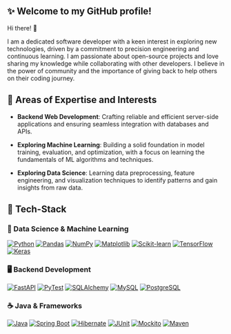 ## ✨ **Welcome to my GitHub profile!**

Hi there! 👋

I am a dedicated software developer with a keen interest in exploring new technologies, driven by a commitment to precision engineering and continuous learning. I am passionate about open-source projects and love sharing my knowledge while collaborating with other developers. I believe in the power of community and the importance of giving back to help others on their coding journey.

## 🌟 Areas of Expertise and Interests

- **Backend Web Development**: Crafting reliable and efficient server-side applications and ensuring seamless integration with databases and APIs.

- **Exploring Machine Learning**: Building a solid foundation in model training, evaluation, and optimization, with a focus on learning the fundamentals of ML algorithms and techniques.

- **Exploring Data Science**: Learning data preprocessing, feature engineering, and visualization techniques to identify patterns and gain insights from raw data.


## 🚀 Tech-Stack

### 🐍 Data Science & Machine Learning
[![Python](https://img.shields.io/badge/Python-3776AB?style=for-the-badge&logo=python&logoColor=white)](https://www.python.org)
[![Pandas](https://img.shields.io/badge/Pandas-2C2C2C?style=for-the-badge&logo=pandas&logoColor=white)](https://pandas.pydata.org/)
[![NumPy](https://img.shields.io/badge/NumPy-4D77CF?style=for-the-badge&logo=numpy&logoColor=white)](https://numpy.org/)
[![Matplotlib](https://img.shields.io/badge/Matplotlib-11557C?style=for-the-badge&logo=plotly&logoColor=white)](https://matplotlib.org/)
[![Scikit-learn](https://img.shields.io/badge/Scikit--learn-F7931E?style=for-the-badge&logo=scikitlearn&logoColor=white)](https://scikit-learn.org/)
[![TensorFlow](https://img.shields.io/badge/TensorFlow-FF6F00?style=for-the-badge&logo=tensorflow&logoColor=white)](https://www.tensorflow.org/)
[![Keras](https://img.shields.io/badge/Keras-D00000?style=for-the-badge&logo=keras&logoColor=white)](https://keras.io/)

### 🖥️ Backend Development  
[![FastAPI](https://img.shields.io/badge/FastAPI-009688?style=for-the-badge&logo=fastapi&logoColor=white)](https://fastapi.tiangolo.com)
[![PyTest](https://img.shields.io/badge/PyTest-0A9EDC?style=for-the-badge&logo=pytest&logoColor=white)](https://docs.pytest.org/en/6.2.x/)
[![SQLAlchemy](https://img.shields.io/badge/SQLAlchemy-DB4F0B?style=for-the-badge&logo=python&logoColor=white)](https://www.sqlalchemy.org)
[![MySQL](https://img.shields.io/badge/MySQL-4479A1?style=for-the-badge&logo=mysql&logoColor=white)](https://www.mysql.com)
[![PostgreSQL](https://img.shields.io/badge/PostgreSQL-316192?style=for-the-badge&logo=postgresql&logoColor=white)](https://www.postgresql.org)

### ☕ Java & Frameworks  
[![Java](https://img.shields.io/badge/Java-ED8B00?style=for-the-badge&logo=openjdk&logoColor=white)](https://www.java.com)
[![Spring Boot](https://img.shields.io/badge/Spring%20Boot-6DB33F?style=for-the-badge&logo=springboot&logoColor=white)](https://spring.io/projects/spring-boot)
[![Hibernate](https://img.shields.io/badge/Hibernate-59666C?style=for-the-badge&logo=hibernate&logoColor=white)](https://hibernate.org/)
[![JUnit](https://img.shields.io/badge/JUnit-25A162?style=for-the-badge&logo=testing-library&logoColor=white)](https://junit.org/junit5/)
[![Mockito](https://img.shields.io/badge/Mockito-5A5A5A?style=for-the-badge&logo=mockito&logoColor=white)](https://site.mockito.org)
[![Maven](https://img.shields.io/badge/Maven-C71A36?style=for-the-badge&logo=apachemaven&logoColor=white)](https://maven.apache.org)
